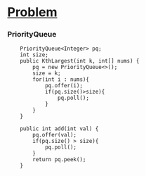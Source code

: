 # [Problem](https://leetcode.com/problems/kth-largest-element-in-a-stream/)

### PriorityQueue
```
    PriorityQueue<Integer> pq;
    int size;
    public KthLargest(int k, int[] nums) {
        pq = new PriorityQueue<>();
        size = k;
        for(int i : nums){
            pq.offer(i);
            if(pq.size()>size){
                pq.poll();
            }
        }
    }
    
    public int add(int val) {
        pq.offer(val);
        if(pq.size() > size){
            pq.poll();         
        }
        return pq.peek();   
    }
```
